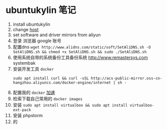 # ubuntukylin 笔记
1. install ubuntukylin
2. change [host](https://raw.githubusercontent.com/racaljk/hosts/master/hosts)
3. set software and driver mirrors from aliyun
4. 登录 浏览器 google 账号
5. 配置dns `wget http://www.alidns.com/static/soft/SetAliDNS.sh -O SetAliDNS.sh && chmod +x SetAliDNS.sh && sudo ./SetAliDNS.sh`
6. 使用系统自带的系统备份工具备份系统 http://www.remastersys.com  systembak
8. 安装开发工具 `docker`
    ```
    sudo apt install curl && curl -sSL http://acs-public-mirror.oss-cn-hangzhou.aliyuncs.com/docker-engine/internet | sh -
    ```
9. 配置我的 `docker` [加速](https://cr.console.aliyun.com/?#/docker/booster)
10. 检索下载自己常用的 `docker images`
11. 安装 `sudo apt install virtualbox && sudo apt install virtualbox-ext-pack`
12. 安装 phpstorm
14. 的
